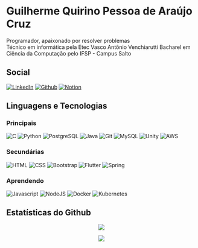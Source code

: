 # Guilherme Quirino Pessoa de Araújo Cruz
Programador, apaixonado por resolver problemas
\
Técnico em informática pela Etec Vasco Antônio Venchiarutti
Bacharel em Ciência da Computação pelo IFSP - Campus Salto

## Social
[![LinkedIn](https://img.shields.io/badge/LinkedIn-0077B5?style=for-the-badge&logo=linkedin&logoColor=white)](https://www.linkedin.com/in/guilherme-quirino-cruz/) [![Github](https://img.shields.io/badge/GitHub-FFFFFF?style=for-the-badge&logo=github&logoColor=black)](https://github.com/GuilhermeQuirinoCruz) [![Notion](https://img.shields.io/badge/Notion-FFFFFF?style=for-the-badge&logo=notion&logoColor=black)](https://www.notion.so/guilherme-quirino)

## Linguagens e Tecnologias
### Principais
![C](https://img.shields.io/badge/-00599C?style=for-the-badge&logo=c&logoColor=white) ![Python](https://img.shields.io/badge/Python-FFD342?style=for-the-badge&logo=python&logoColor=3673A5) ![PostgreSQL](https://img.shields.io/badge/PostgreSQL-316192?style=for-the-badge&logo=postgresql&logoColor=white) ![Java](https://img.shields.io/badge/Java-FF801A?style=for-the-badge&logo=openjdk&logoColor=white) ![Git](https://img.shields.io/badge/Git-3F2C00?style=for-the-badge&logo=git&logoColor=F15030) ![MySQL](https://img.shields.io/badge/MySQL-FFFFFF?style=for-the-badge&logo=mysql&logoColor=1E4C68) ![Unity](https://img.shields.io/badge/Unity-100000?style=for-the-badge&logo=unity&logoColor=white) ![AWS](https://img.shields.io/badge/AWS-1F3243?style=for-the-badge&logo=amazon-aws&logoColor=FF9900)

### Secundárias
![HTML](https://img.shields.io/badge/HTML5-E44F26?style=for-the-badge&logo=html5&logoColor=white) ![CSS](https://img.shields.io/badge/CSS3-1572B6?style=for-the-badge&logo=css3&logoColor=white) ![Bootstrap](https://img.shields.io/badge/Bootstrap-7608F6?style=for-the-badge&logo=bootstrap&logoColor=white) ![Flutter](https://img.shields.io/badge/Flutter-01579B?style=for-the-badge&logo=flutter&logoColor=54C5F8) ![Spring](https://img.shields.io/badge/Spring-6CB33E?style=for-the-badge&logo=spring&logoColor=white)

### Aprendendo
![Javascript](https://img.shields.io/badge/Javascript-F7E018?style=for-the-badge&logo=javascript&logoColor=white) ![NodeJS](https://img.shields.io/badge/Node.js-43853D?style=for-the-badge&logo=node.js&logoColor=white) ![Docker](https://img.shields.io/badge/Docker-1D63ED?style=for-the-badge&logo=docker&logoColor=white) ![Kubernetes](https://img.shields.io/badge/kubernetes-326CE5?style=for-the-badge&logo=kubernetes&logoColor=white)

## Estatísticas do Github

<p align="center">
    <img src="https://github-readme-stats.vercel.app/api/top-langs/?username=guilhermequirinocruz&layout=compact&langs_count=8&theme=dracula" />
</p>
<p align="center">
    <img src="https://github-readme-stats.vercel.app/api?username=guilhermequirinocruz&show_icons=true&theme=dracula&hide=issues,contribs" />
</p>
